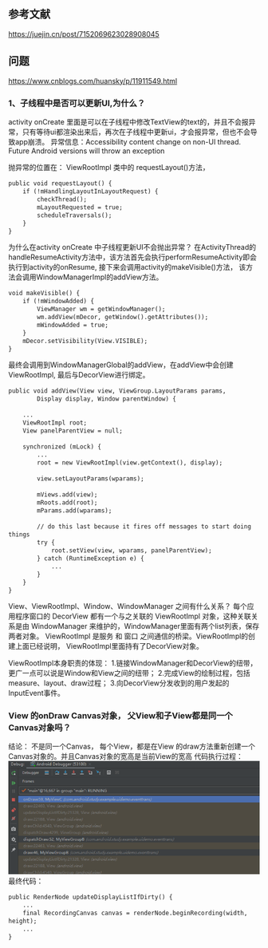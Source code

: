 ## 参考文献
https://juejin.cn/post/7152069623028908045

## 


## 问题
https://www.cnblogs.com/huansky/p/11911549.html
### 1、子线程中是否可以更新UI,为什么？
activity onCreate 里面是可以在子线程中修改TextView的text的，并且不会报异常，只有等待ui都渲染出来后，再次在子线程中更新ui，才会报异常，但也不会导致app崩溃。
异常信息：Accessibility content change on non-UI thread. Future Android versions will throw an exception

抛异常的位置在：
ViewRootImpl 类中的 requestLayout()方法， 
```
public void requestLayout() {
    if (!mHandlingLayoutInLayoutRequest) {
        checkThread();
        mLayoutRequested = true;
        scheduleTraversals();
    }
}
```


为什么在activity onCreate 中子线程更新UI不会抛出异常？
在ActivityThread的handleResumeActivity方法中，该方法首先会执行performResumeActivity即会执行到activity的onResume, 接下来会调用activity的makeVisible()方法，
该方法会调用WindowManagerImpl的addView方法。
```
void makeVisible() {
    if (!mWindowAdded) {
        ViewManager wm = getWindowManager();
        wm.addView(mDecor, getWindow().getAttributes());
        mWindowAdded = true;
    }
    mDecor.setVisibility(View.VISIBLE);
}
```


最终会调用到WindowManagerGlobal的addView，在addView中会创建ViewRootImpl, 最后与DecorView进行绑定。
```
public void addView(View view, ViewGroup.LayoutParams params,
        Display display, Window parentWindow) {

    ...
    ViewRootImpl root;
    View panelParentView = null;

    synchronized (mLock) {
        ...
        root = new ViewRootImpl(view.getContext(), display);

        view.setLayoutParams(wparams);

        mViews.add(view);
        mRoots.add(root);
        mParams.add(wparams);

        // do this last because it fires off messages to start doing things
        try {
            root.setView(view, wparams, panelParentView);
        } catch (RuntimeException e) {
            ...
        }
    }
}
```

View、ViewRootImpl、Window、WindowManager 之间有什么关系？
每个应用程序窗口的 DecorView 都有一个与之关联的 ViewRootImpl 对象，这种关联关系是由 WindowManager 来维护的，WindowManager里面有两个list列表，保存两者对象。
ViewRootImpl 是服务 和 窗口 之间通信的桥梁。ViewRootImpl的创建上面已经说明， ViewRootImpl里面持有了DecorView对象。

ViewRootImpl本身职责的体现：
1.链接WindowManager和DecorView的纽带，更广一点可以说是Window和View之间的纽带；
2.完成View的绘制过程，包括measure、layout、draw过程；
3.向DecorView分发收到的用户发起的InputEvent事件。


### View 的onDraw Canvas对象， 父View和子View都是同一个Canvas对象吗？ 
结论： 不是同一个Canvas， 每个View，都是在View 的draw方法重新创建一个Canvas对象的。并且Canvas对象的宽高是当前View的宽高
代码执行过程：
![图片alt文字](./View_onDraw.png)
最终代码：
```
public RenderNode updateDisplayListIfDirty() {
    ...
    final RecordingCanvas canvas = renderNode.beginRecording(width, height);
    ... 
}
```